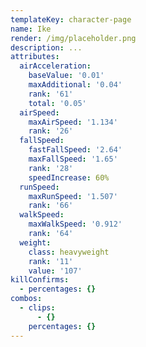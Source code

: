 ```yaml
---
templateKey: character-page
name: Ike
render: /img/placeholder.png
description: ...
attributes:
  airAcceleration:
    baseValue: '0.01'
    maxAdditional: '0.04'
    rank: '61'
    total: '0.05'
  airSpeed:
    maxAirSpeed: '1.134'
    rank: '26'
  fallSpeed:
    fastFallSpeed: '2.64'
    maxFallSpeed: '1.65'
    rank: '28'
    speedIncrease: 60%
  runSpeed:
    maxRunSpeed: '1.507'
    rank: '66'
  walkSpeed:
    maxWalkSpeed: '0.912'
    rank: '64'
  weight:
    class: heavyweight
    rank: '11'
    value: '107'
killConfirms:
  - percentages: {}
combos:
  - clips:
      - {}
    percentages: {}
---
```



